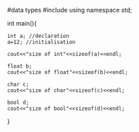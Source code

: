 #data types
#include <iostream>
using namespace std;

int main(){
    
    int a; //declaration
    a=12; //initialisation
    
    cout<<"size of int"<<sizeof(a)<<endl;
    
    float b;
    cout<<"size of float"<<sizeof(b)<<endl;
    
    char c;
    cout<<"size of char"<<sizeof(c)<<endl;
    
    bool d;
    cout<<"size of bool"<<sizeof(d)<<endl;
    
}

